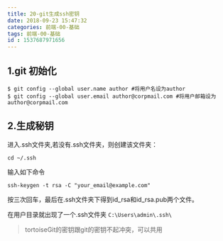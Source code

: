 ```yaml
---
title: 20-git生成ssh密钥
date: 2018-09-23 15:47:32
categories: 前端-00-基础
tags: 前端-00-基础
id : 1537687971656
---
```

## 1.git 初始化

```
$ git config --global user.name author #将用户名设为author
$ git config --global user.email author@corpmail.com #将用户邮箱设为author@corpmail.com
```
## 2.生成秘钥

进入.ssh文件夹,若没有.ssh文件夹，则创建该文件夹：
```
cd ~/.ssh
```


输入如下命令

```
ssh-keygen -t rsa -C "your_email@example.com"
```

按三次回车，最后在.ssh文件夹下得到id_rsa和id_rsa.pub两个文件。

在用户目录就出现了一个.ssh文件夹 `C:\Users\admin\.ssh\`

> tortoiseGit的密钥跟git的密钥不起冲突，可以共用